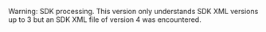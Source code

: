 Warning: SDK processing. This version only understands SDK XML versions up to 3 but an SDK XML file of version 4 was encountered.

